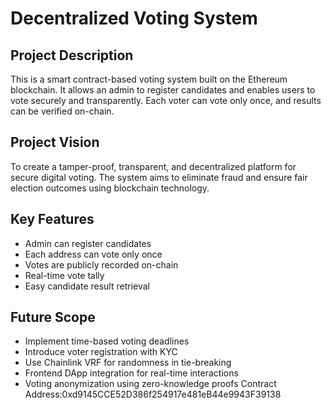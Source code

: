 # Decentralized Voting System

## Project Description
This is a smart contract-based voting system built on the Ethereum blockchain. It allows an admin to register candidates and enables users to vote securely and transparently. Each voter can vote only once, and results can be verified on-chain.

## Project Vision
To create a tamper-proof, transparent, and decentralized platform for secure digital voting. The system aims to eliminate fraud and ensure fair election outcomes using blockchain technology.

## Key Features
- Admin can register candidates
- Each address can vote only once
- Votes are publicly recorded on-chain
- Real-time vote tally
- Easy candidate result retrieval

## Future Scope
- Implement time-based voting deadlines
- Introduce voter registration with KYC
- Use Chainlink VRF for randomness in tie-breaking
- Frontend DApp integration for real-time interactions
- Voting anonymization using zero-knowledge proofs
Contract Address:0xd9145CCE52D386f254917e481eB44e9943F39138

